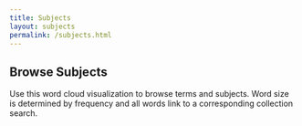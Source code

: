```yaml
---
title: Subjects
layout: subjects
permalink: /subjects.html
---
```


## Browse Subjects

Use this word cloud visualization to browse terms and subjects.
Word size is determined by frequency and all words link to a corresponding collection search.
